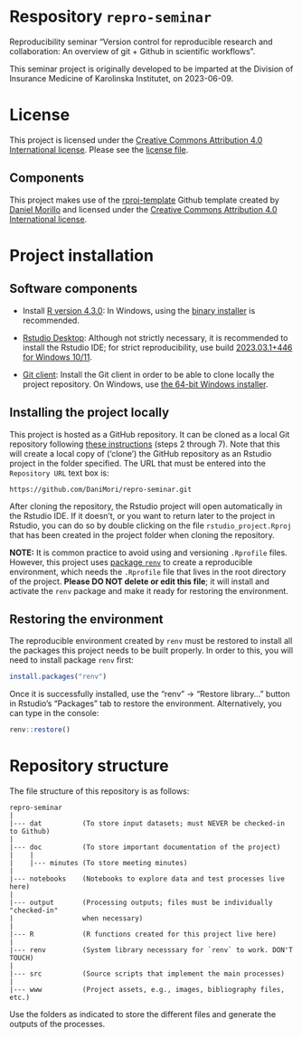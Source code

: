 
# Respository `repro-seminar`

Reproducibility seminar “Version control for reproducible research and
collaboration: An overview of git + Github in scientific workflows”.

This seminar project is originally developed to be imparted at the
Division of Insurance Medicine of Karolinska Institutet, on 2023-06-09.

# License

This project is licensed under the [Creative Commons Attribution 4.0
International license](https://creativecommons.org/licenses/by/4.0/).
Please see the [license file](LICENSE.md).

## Components

This project makes use of the
[rproj-template](https://github.com/DaniMori/rproj-template) Github
template created by [Daniel Morillo](https://github.com/DaniMori) and
licensed under the [Creative Commons Attribution 4.0 International
license](https://creativecommons.org/licenses/by/4.0/).

# Project installation

## Software components

- Install [R version
  4.3.0](https://cran.rstudio.com/bin/windows/base/old/4.3.0/): In
  Windows, using the [binary
  installer](https://cran.rstudio.com/bin/windows/base/old/4.3.0/R-4.3.0-win.exe)
  is recommended.

<!-- -->

- [Rstudio
  Desktop](https://www.rstudio.com/products/rstudio/download/#download):
  Although not strictly necessary, it is recommended to install the
  Rstudio IDE; for strict reproducibility, use build [2023.03.1+446 for
  Windows
  10/11](https://download1.rstudio.org/electron/windows/RStudio-2023.03.1-446.exe).

<!-- -->

- [Git client](https://git-scm.com/download): Install the Git client in
  order to be able to clone locally the project repository. On Windows,
  use [the 64-bit Windows
  installer](https://github.com/git-for-windows/git/releases/download/v2.40.1.windows.1/Git-2.40.1-64-bit.exe).

## Installing the project locally

This project is hosted as a GitHub repository. It can be cloned as a
local Git repository following [these
instructions](https://book.cds101.com/using-rstudio-server-to-clone-a-github-repo-as-a-new-project.html#step---2)
(steps 2 through 7). Note that this will create a local copy of
(‘clone’) the GitHub repository as an Rstudio project in the folder
specified. The URL that must be entered into the `Repository URL` text
box is:

    https://github.com/DaniMori/repro-seminar.git

After cloning the repository, the Rstudio project will open
automatically in the Rstudio IDE. If it doesn’t, or you want to return
later to the project in Rstudio, you can do so by double clicking on the
file `rstudio_project.Rproj` that has been created in the project folder
when cloning the repository.

**NOTE:** It is common practice to avoid using and versioning
`.Rprofile` files. However, this project uses [package
`renv`](https://cran.r-project.org/package=renv) to create a
reproducible environment, which needs the `.Rprofile` file that lives in
the root directory of the project. **Please DO NOT delete or edit this
file**; it will install and activate the `renv` package and make it
ready for restoring the environment.

## Restoring the environment

The reproducible environment created by `renv` must be restored to
install all the packages this project needs to be built properly. In
order to this, you will need to install package `renv` first:

``` r
install.packages("renv")
```

Once it is successfully installed, use the “renv” -\> “Restore library…”
button in Rstudio’s “Packages” tab to restore the environment.
Alternatively, you can type in the console:

``` r
renv::restore()
```

# Repository structure

The file structure of this repository is as follows:

    repro-seminar
    |
    |--- dat          (To store input datasets; must NEVER be checked-in to Github)
    |
    |--- doc          (To store important documentation of the project)
    |    |
    |    |--- minutes (To store meeting minutes)
    |
    |--- notebooks    (Notebooks to explore data and test processes live here)
    |
    |--- output       (Processing outputs; files must be individually "checked-in"
    |                 when necessary)
    |
    |--- R            (R functions created for this project live here)
    |
    |--- renv         (System library necesssary for `renv` to work. DON'T TOUCH)
    |
    |--- src          (Source scripts that implement the main processes)
    |
    |--- www          (Project assets, e.g., images, bibliography files, etc.)

Use the folders as indicated to store the different files and generate
the outputs of the processes.
